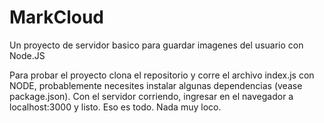 # MarkCloud
Un proyecto de servidor basico para guardar imagenes del usuario con Node.JS

Para probar el proyecto clona el repositorio y corre el archivo index.js con NODE, probablemente necesites instalar algunas dependencias (vease package.json).
Con el servidor corriendo, ingresar en el navegador a localhost:3000 y listo. Eso es todo. Nada muy loco.
